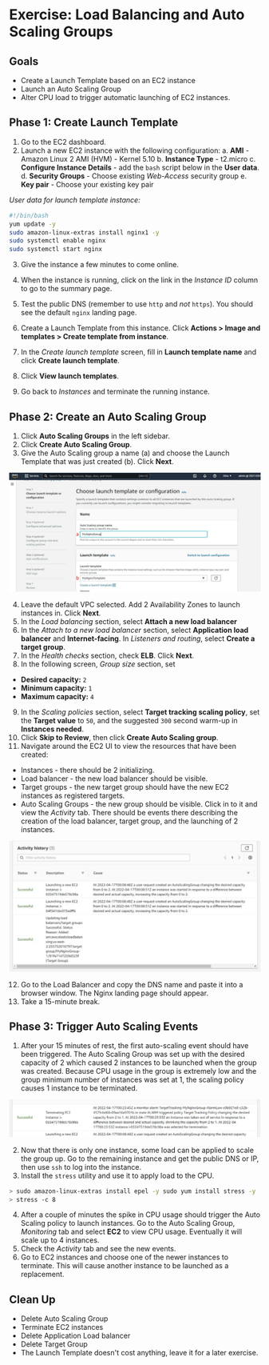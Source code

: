 # Exercise: Load Balancing and Auto Scaling Groups

## Goals

* Create a Launch Template based on an EC2 instance
* Launch an Auto Scaling Group
* Alter CPU load to trigger automatic launching of EC2 instances.

## Phase 1: Create Launch Template

1. Go to the EC2 dashboard.
2. Launch a new EC2 instance with the following configuration:
  a. **AMI** - Amazon Linux 2 AMI (HVM) - Kernel 5.10
  b. **Instance Type** - t2.micro
  c. **Configure Instance Details** - add the `bash` script below in the **User data**.
  d. **Security Groups** - Choose existing _Web-Access_ security group
  e. **Key pair** - Choose your existing key pair

_User data for launch template instance:_

```sh
#!/bin/bash
yum update -y
sudo amazon-linux-extras install nginx1 -y 
sudo systemctl enable nginx
sudo systemctl start nginx
```

3. Give the instance a few minutes to come online.
4. When the instance is running, click on the link in the _Instance ID_ column to go to the summary page.
5. Test the public DNS (remember to use `http` and _not_ `https`). You should see the default `nginx` landing page.

4. Create a Launch Template from this instance. Click **Actions > Image and templates > Create template from instance**.
5. In the _Create launch template_ screen, fill in **Launch template name** and click **Create launch template**.
6. Click **View launch templates**.
7. Go back to _Instances_ and terminate the running instance.

## Phase 2: Create an Auto Scaling Group

1. Click **Auto Scaling Groups** in the left sidebar.
2. Click **Create Auto Scaling Group**.
3. Give the Auto Scaling group a name (a) and choose the Launch Template that was just created (b). Click **Next**.

<img class="figure" src="./assets/asg-create-asg.JPG">

4. Leave the default VPC selected. Add 2 Availability Zones to launch instances in. Click **Next**.
5. In the _Load balancing_ section, select **Attach a new load balancer**
6. In the _Attach to a new load balancer_ section, select **Application load balancer** and **Internet-facing**. In _Listeners and routing_, select **Create a target group**.
7. In the _Health checks_ section, check **ELB**. Click **Next**.
8. In the following screen, _Group size_ section, set

* **Desired capacity:**  `2`
* **Minimum capacity:**  `1`
* **Maximum capacity:**  `4`

9. In the _Scaling policies_ section, select **Target tracking scaling policy**, set the **Target value** to `50`, and the suggested `300` second warm-up in **Instances needed**.
10. Click **Skip to Review**, then click **Create Auto Scaling group**.
11. Navigate around the EC2 UI to view the resources that have been created:

* Instances - there should be 2 initializing.
* Load balancer - the new load balancer should be visible.
* Target groups - the new target group should have the new EC2 instances as registered targets.
* Auto Scaling Groups - the new group should be visible. Click in to it and view the _Activity_ tab. There should be events there describing the creation of the load balancer, target group, and the launching of 2 instances.

<img class="figure" src="./assets/asg-initial-activity.JPG">

12. Go to the Load Balancer and copy the DNS name and paste it into a browser window. The Nginx landing page should appear.
13. Take a 15-minute break.

## Phase 3: Trigger Auto Scaling Events

1. After your 15 minutes of rest, the first auto-scaling event should have been triggered. The Auto Scaling Group was set up with the desired capacity of 2 which caused 2 instances to be launched when the group was created. Because CPU usage in the group is extremely low and the group minimum number of instances was set at 1, the scaling policy causes 1 instance to be terminated.

<img class="figure" src="./assets/asg-event-terminate.JPG">

2. Now that there is only one instance, some load can be applied to scale the group up. Go to the remaining instance and get the public DNS or IP, then use `ssh` to log into the instance.
3. Install the `stress` utility and use it to apply load to the CPU.

```sh
> sudo amazon-linux-extras install epel -y sudo yum install stress -y
> stress -c 8
```

4. After a couple of minutes the spike in CPU usage should trigger the Auto Scaling policy to launch instances. Go to the Auto Scaling Group, _Monitoring_ tab and select **EC2** to view CPU usage. Eventually it will scale up to 4 instances.
5. Check the _Activity_ tab and see the new events.
6. Go to EC2 instances and choose one of the newer instances to terminate. This will cause another instance to be launched as a replacement.

## Clean Up

* Delete Auto Scaling Group
* Terminate EC2 instances
* Delete Application Load balancer
* Delete Target Group
* The Launch Template doesn't cost anything, leave it for a later exercise.
